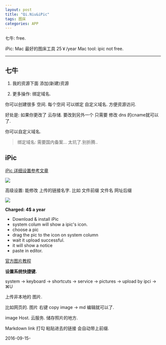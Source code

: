 ```yaml
---
layout: post
title: "Qi.Niu&iPic"
tags: 图床
categories: APP
---
```



七牛: free. 

iPic: Mac 最好的图床工具 25￥/year
Mac tool: ipic not free. 

---

## 七牛


1.  我的资源下面 添加(新建)资源


2. 更多操作: 绑定域名.

你可以创建很多 空间.
每个空间 可以绑定 自定义域名. 方便资源访问.


好处是: 如果你更改了 云存储.
要改到另外一个 
只需要 修改 dns 的cname就可以了.



你可以自定义域名.




> 绑定域名: 需要国内备案... 太坑了.别折腾..




## iPic
[iPic 详细设置参考文章][1]



![][image-1]

高级设置: 
能修改 上传的链接名字. 
比如 文件前缀 文件名 网址后缀

![][image-2]



**Charged: 4$ a year**

- Download & install iPic 
- system colum will show a ipic's icon.
- choose a pic 
- drag the pic to the icon on system column
- wait it upload successful. 
- it will show a notice 
- paste in editor.




[官方图片教程][2]

**设置系统快捷键.**

system → keyboard → shortcuts → service → pictures →
upload by ipci → ⌘U




上传非本地的 图片.

比如网页的.
图片 右键 copy image → 
md 编辑就可以了.




image Host.
云服务. 储存照片的地方.




Markdown link 
打勾  粘贴进去的链接 会自动带上前缀.


2016-09-15-






[1]:	http://toolinbox.net/iPic/AddQiniuImageHost.html
[2]:	http://toolinbox.net/en/iPic/

[image-1]:	http://oduizitoj.bkt.clouddn.com/2016-09-21-Untitled.jpeg
[image-2]:	http://oduizitoj.bkt.clouddn.com/2016-09-21-17:27:34.jpg